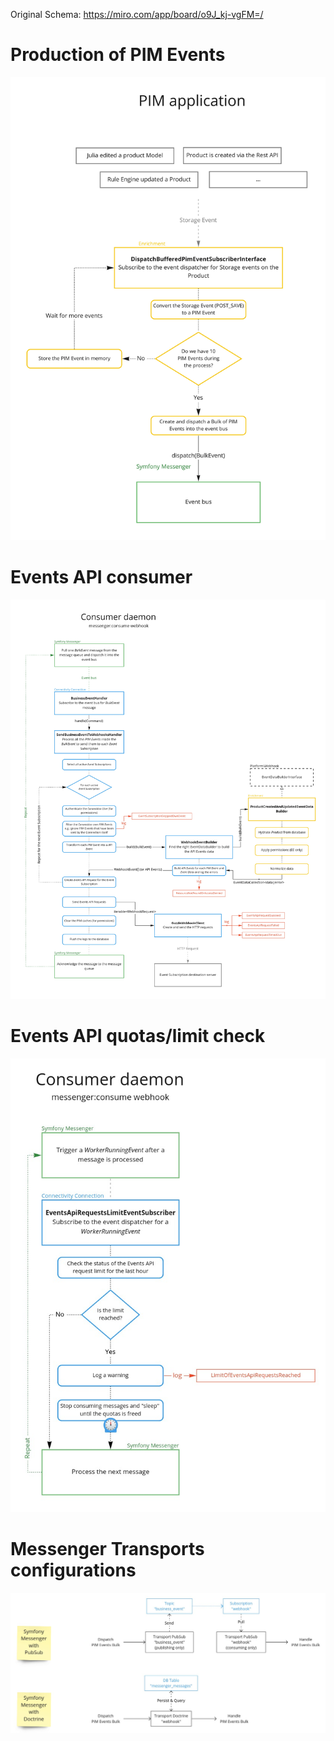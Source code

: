 
Original Schema: https://miro.com/app/board/o9J_kj-vgFM=/

# Production of PIM Events
![schema](./resources/producer.jpg)

# Events API consumer
![schema](./resources/consumer.jpg)

# Events API quotas/limit check
![schema](./resources/check_events_api_limit.jpg)

# Messenger Transports configurations
![schema](./resources/messenger_transports.jpg)
